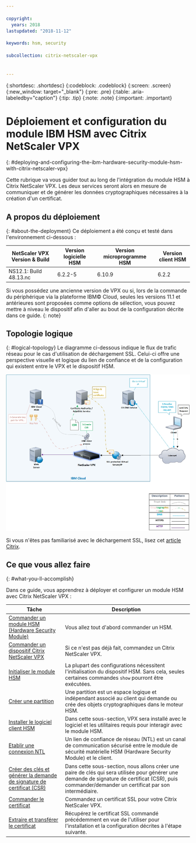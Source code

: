 ```yaml
---

copyright:
  years: 2018
lastupdated: "2018-11-12"

keywords: hsm, security

subcollection: citrix-netscaler-vpx


---
```


{:shortdesc: .shortdesc}
{:codeblock: .codeblock}
{:screen: .screen}
{:new_window: target="_blank"}
{:pre: .pre}
{:table: .aria-labeledby="caption"}
{:tip: .tip}
{:note: .note}
{:important: .important}

# Déploiement et configuration du module IBM HSM avec Citrix NetScaler VPX
{: #deploying-and-configuring-the-ibm-hardware-security-module-hsm-with-citrix-netscaler-vpx}

Cette rubrique va vous guider tout au long de l'intégration du module HSM à Citrix NetScaler VPX. Les deux services seront alors en mesure de communiquer et de générer les données cryptographiques nécessaires à la création d'un certificat.

## A propos du déploiement
{: #about-the-deployment}
Ce déploiement a été conçu et testé dans l'environnement ci-dessous :

| NetScaler VPX Version & Build	| Version logicielle HSM | Version microprogramme HSM | Version client HSM |
| ------------- | ------------- | ------------- | ------------- |
| NS12.1: Build 48.13.nc | 6.2.2-5 | 6.10.9 | 6.2.2 |

Si vous possédez une ancienne version de VPX ou si, lors de la commande du périphérique via la plateforme IBM© Cloud, seules les versions 11.1 et antérieures sont proposées comme options de sélection, vous pouvez mettre à niveau le dispositif afin d'aller au bout de la configuration décrite dans ce guide.
{: note}

## Topologie logique
{: #logical-topology}
Le diagramme ci-dessous indique le flux de trafic réseau pour le cas d'utilisation de déchargement SSL. Celui-ci offre une perspective visuelle et logique du lien de confiance et de la configuration qui existent entre le VPX et le dispositif HSM.

<img src="images/network-flows-logical-topology.jpg" alt="dessin" style="width: 700px;"/>

Si vous n'êtes pas familiarisé avec le déchargement SSL, lisez cet [article Citrix](https://docs.citrix.com/en-us/netscaler/12-1/ssl.html).

## Ce que vous allez faire

{: #what-you-ll-accomplish}

Dans ce guide, vous apprendrez à déployer et configurer un module HSM avec Citrix NetScaler VPX :

Tâche  | Description
------------- | -------------
[Commander un module HSM (Hardware Security Module)](/docs/infrastructure/citrix-netscaler-vpx?topic=citrix-netscaler-vpx-order-the-ibm-hardware-security-module-hsm-) | Vous allez tout d'abord commander un HSM.
[Commander un dispositif Citrix NetScaler VPX](/docs/infrastructure/citrix-netscaler-vpx?topic=citrix-netscaler-vpx-order-a-citrix-netscaler-vpx) | Si ce n'est pas déjà fait, commandez un Citrix NetScaler VPX.
[Initialiser le module HSM](/docs/infrastructure/citrix-netscaler-vpx?topic=citrix-netscaler-vpx-initialize-ibm-hardware-security-module-hsm-) | La plupart des configurations nécessitent l'initialisation du dispositif HSM. Sans cela, seules certaines commandes `show` pourront être exécutées.
[Créer une partition](/docs/infrastructure/citrix-netscaler-vpx?topic=citrix-netscaler-vpx-create-a-partition) | Une partition est un espace logique et indépendant associé au client qui demande ou crée des objets cryptographiques dans le moteur HSM.
[Installer le logiciel client HSM](/docs/infrastructure/citrix-netscaler-vpx?topic=citrix-netscaler-vpx-install-the-ibm-hardware-security-module-hsm-client-software) | Dans cette sous-section, VPX sera installé avec le logiciel et les utilitaires requis pour interagir avec le module HSM. |
[Etablir une connexion NTL](/docs/infrastructure/citrix-netscaler-vpx?topic=citrix-netscaler-vpx-establish-a-network-trust-link-ntl-) | Un lien de confiance de réseau (NTL) est un canal de communication sécurisé entre le module de sécurité matérielle HSM (Hardware Security Module) et le client. |
[Créer des clés et générer la demande de signature de certificat (CSR)](/docs/infrastructure/citrix-netscaler-vpx?topic=citrix-netscaler-vpx-create-keys-and-generate-the-certificate-signing-request-csr-) | Dans cette sous-section, nous allons créer une paire de clés qui sera utilisée pour générer une demande de signature de certificat (CSR), puis commander/demander un certificat par son intermédiaire. |
[Commander le certificat](/docs/infrastructure/citrix-netscaler-vpx?topic=citrix-netscaler-vpx-order-an-ssl-certificate) | Commandez un certificat SSL pour votre Citrix NetScaler VPX.
[Extraire et transférer le certificat](/docs/infrastructure/citrix-netscaler-vpx?topic=citrix-netscaler-vpx-retrieve-and-transfer-the-certificate) | Récupérez le certificat SSL commandé précédemment en vue de l'utiliser pour l'installation et la configuration décrites à l'étape suivante.
